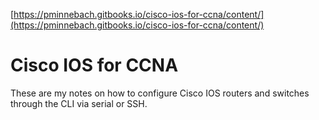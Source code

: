 [https://pminnebach.gitbooks.io/cisco-ios-for-ccna/content/](https://pminnebach.gitbooks.io/cisco-ios-for-ccna/content/)

# Cisco IOS for CCNA

These are my notes on how to configure Cisco IOS routers and switches through the CLI via serial or SSH.

